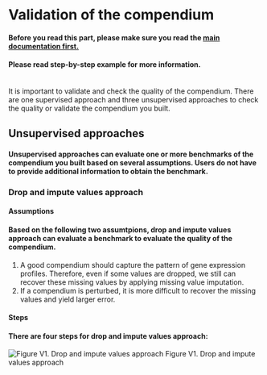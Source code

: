 # Validation of the compendium
<h4>Before you read this part, please make sure you read the <a href=https://github.com/bigghost2054/AutomatedOmicsCompendiumPreparationPipeline/tree/Pipeline_20200307>main documentation first.</a></h4>
<h4>Please read step-by-step example for more information. </h4><br>
It is important to validate and check the quality of the compendium. There are one supervised approach and three unsupervised approaches to check the quality or validate the compendium you built.

## Unsupervised approaches
<h4>Unsupervised approaches can evaluate one or more benchmarks of the compendium you built based on several assumptions. Users do not have to provide additional information to obtain the benchmark.</h4>

### Drop and impute values approach

#### Assumptions
<h4>Based on the following two assumtpions, drop and impute values approach can evaluate a benchmark to evaluate the quality of the compendium.</h4>
<ol>
    <li>A good compendium should capture the pattern of gene expression profiles. Therefore, even if some values are dropped, we still can recover these missing values by applying missing value imputation.</li>
    <li>If a compendium is perturbed, it is more difficult to recover the missing values and yield larger error.</li>
</ol>

#### Steps
<h4>There are four steps for drop and impute values approach:</h4>


![Figure V1. Drop and impute values approach](https://github.com/bigghost2054/AutomatedOmicsCompendiumPreparationPipeline/blob/Pipeline_20200307/images/Figure2.png)
Figure V1. Drop and impute values approach
